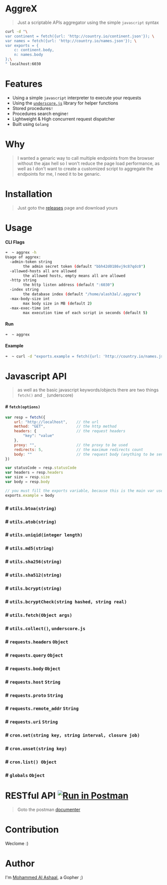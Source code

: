 AggreX
=======
> Just a scriptable APIs aggregator using the simple `javascript` syntax

```bash
curl -d "\
var continent = fetch({url: 'http://country.io/continent.json'}); \
var names = fetch({url: 'http://country.io/names.json'}); \
var exports = {
	c: continent.body,
	n: names.body
};\
" localhost:6030
```

Features
========
- Using a simple `javascript` interpreter to execute your requests
- Using the [`underscore.js`](http://underscorejs.org) library for helper functions
- Stored procedures`!`
- Procedures search engine`!`
- Lightweight & High concurrent request dispatcher
- Built using `Golang`

Why
====
> I wanted a genaric way to call multiple endpoints from the browser without the ajax hell so I won't reduce the page load performance, as well as I don't want to create a customized script to aggregate the endpoints for me, I need it to be genaric.

Installation
=============
> Just goto the [releases](https://github.com/alash3al/aggrex/releases) page and download yours

Usage
=====

#### CLI Flags
```bash
➜  ~ aggrex -h
Usage of aggrex:
  -admin-token string
        the admin secret token (default "bbh42d0186vj9c87qdc0")
  -allowed-hosts all are allowed
        the allowed hosts, empty means all are allowed
  -http string
        the http listen address (default ":6030")
  -index string
        the database index (default "/home/alash3al/.aggrex")
  -max-body-size int
        max body size in MB (default 2)
  -max-exec-time int
        max execution time of each script in seconds (default 5)

```

#### Run
```bash
➜  ~ aggrex
```

#### Example
```bash
➜  ~ curl -d "exports.example = fetch({url: 'http://country.io/names.json'})" localhost:6030
```

Javascript API
==============
> as well as the basic javascript keywords/objects there are two things `fetch()` and `_` (underscore)

#### # `fetch(options)`
```javascript
var resp = fetch({
    url: "http://localhost",    // the url
    method: "GET",              // the http method
    headers: {                  // the request headers
        "key": "value"
    },
    proxy: "",                  // the proxy to be used
    redirects: 5,               // the maximum redirects count
    body: ""                    // the request body (anything to be sent i.e 'string', 'object' ... etc)
})

var statusCode = resp.statusCode
var headers = resp.headers
var size = resp.size
var body = resp.body

// you must fill the exports variable, because this is the main var used as a response
exports.example = body
```

### # `utils.btoa(string)`
### # `utils.atob(string)`
### # `utils.uniqid(integer length)`
### # `utils.md5(string)`
### # `utils.sha256(string)`
### # `utils.sha512(string)`
### # `utils.bcrypt(string)`
### # `utils.bcryptCheck(string hashed, string real)`
### # `utils.fetch(Object args)`
### # `utils.collect()`, `underscore.js`

### # `requests.headers` `Object`
### # `requests.query` `Object`
### # `requests.body` `Object`
### # `requests.host` `String`
### # `requests.proto` `String`
### # `requests.remote_addr` `String`
### # `requests.uri` `String`

### # `cron.set(string key, string interval, closure job)`
### # `cron.unset(string key)`
### # `cron.list() Object`

### # `globals` `Object`


RESTful API [![Run in Postman](https://run.pstmn.io/button.svg)](https://app.getpostman.com/run-collection/dac8c42fcce004c6c7e8)
=============
> Goto the postman [documenter](https://documenter.getpostman.com/view/2408647/aggrex/RW1aJfJ8)

Contribution
============
Weclome :)

Author
=========
I'm [Mohammed Al Ashaal](http://github.com/alash3al), a Gopher ;)